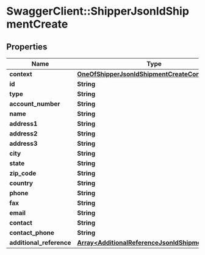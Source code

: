 # SwaggerClient::ShipperJsonldShipmentCreate

## Properties
Name | Type | Description | Notes
------------ | ------------- | ------------- | -------------
**context** | [**OneOfShipperJsonldShipmentCreateContext**](OneOfShipperJsonldShipmentCreateContext.md) |  | [optional] 
**id** | **String** |  | [optional] 
**type** | **String** |  | [optional] 
**account_number** | **String** |  | [optional] 
**name** | **String** |  | [optional] 
**address1** | **String** |  | 
**address2** | **String** |  | [optional] 
**address3** | **String** |  | [optional] 
**city** | **String** |  | 
**state** | **String** |  | [optional] 
**zip_code** | **String** |  | 
**country** | **String** |  | 
**phone** | **String** |  | [optional] 
**fax** | **String** |  | [optional] 
**email** | **String** |  | [optional] 
**contact** | **String** |  | [optional] 
**contact_phone** | **String** |  | [optional] 
**additional_reference** | [**Array&lt;AdditionalReferenceJsonldShipmentCreate&gt;**](AdditionalReferenceJsonldShipmentCreate.md) |  | [optional] 

